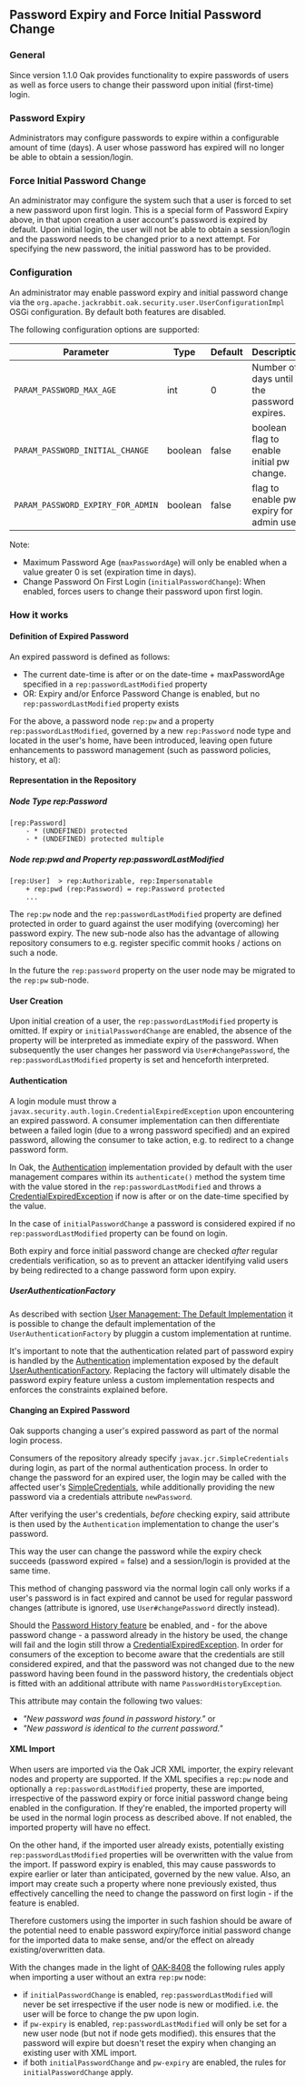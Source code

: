 <!--
   Licensed to the Apache Software Foundation (ASF) under one or more
   contributor license agreements.  See the NOTICE file distributed with
   this work for additional information regarding copyright ownership.
   The ASF licenses this file to You under the Apache License, Version 2.0
   (the "License"); you may not use this file except in compliance with
   the License.  You may obtain a copy of the License at

       http://www.apache.org/licenses/LICENSE-2.0

   Unless required by applicable law or agreed to in writing, software
   distributed under the License is distributed on an "AS IS" BASIS,
   WITHOUT WARRANTIES OR CONDITIONS OF ANY KIND, either express or implied.
   See the License for the specific language governing permissions and
   limitations under the License.
-->

Password Expiry and Force Initial Password Change
--------------------------------------------------------------------------------

### General

Since version 1.1.0 Oak provides functionality to expire passwords of users as 
well as force users to change their password upon initial (first-time) login.

### Password Expiry

Administrators may configure passwords to expire within a configurable 
amount of time (days). A user whose password has expired will no longer
be able to obtain a session/login.

### Force Initial Password Change

An administrator may configure the system such that a user is forced to
set a new password upon first login. This is a special form of Password 
Expiry above, in that upon creation a user account's password 
is expired by default. Upon initial login, the user will not be able
to obtain a session/login and the password needs to be changed prior
to a next attempt. For specifying the new password, the initial password 
has to be provided.

<a name="configuration"></a>
### Configuration

An administrator may enable password expiry and initial password change 
via the `org.apache.jackrabbit.oak.security.user.UserConfigurationImpl`
OSGi configuration. By default both features are disabled.

The following configuration options are supported:

| Parameter                         | Type    | Default  | Description                                |
|-----------------------------------|---------|----------|--------------------------------------------|
| `PARAM_PASSWORD_MAX_AGE`          | int     | 0        | Number of days until the password expires. |
| `PARAM_PASSWORD_INITIAL_CHANGE`   | boolean | false    | boolean flag to enable initial pw change.  |
| `PARAM_PASSWORD_EXPIRY_FOR_ADMIN` | boolean | false    | flag to enable pw expiry for admin user.   |

Note:

- Maximum Password Age (`maxPasswordAge`) will only be enabled when a value greater 0 is set (expiration time in days).
- Change Password On First Login (`initialPasswordChange`): When enabled, forces users to change their password upon first login.

<a name="how"></a>
### How it works

#### Definition of Expired Password

An expired password is defined as follows:

- The current date-time is after or on the date-time + maxPasswordAge 
  specified in a `rep:passwordLastModified` property
- OR: Expiry and/or Enforce Password Change is enabled, but no
  `rep:passwordLastModified` property exists

For the above, a password node `rep:pw` and a property `rep:passwordLastModified`,
governed by a new `rep:Password` node type and located in the user's home, have 
been introduced, leaving open future enhancements to password management 
(such as password policies, history, et al):

#### Representation in the Repository

##### Node Type rep:Password

    [rep:Password]
        - * (UNDEFINED) protected
        - * (UNDEFINED) protected multiple

##### Node rep:pwd and Property rep:passwordLastModified

    [rep:User]  > rep:Authorizable, rep:Impersonatable
        + rep:pwd (rep:Password) = rep:Password protected
        ...
        
The `rep:pw` node and the `rep:passwordLastModified` property are defined
protected in order to guard against the user modifying (overcoming) her 
password expiry. The new sub-node also has the advantage of allowing repository 
consumers to e.g. register specific commit hooks / actions on such a node.

In the future the `rep:password` property on the user node may be migrated 
to the `rep:pw` sub-node.

#### User Creation

Upon initial creation of a user, the `rep:passwordLastModified` property is
omitted. If expiry or `initialPasswordChange` are enabled, the absence of the
property will be interpreted as immediate expiry of the password. When
subsequently the user changes her password via `User#changePassword`, the
`rep:passwordLastModified` property is set and henceforth interpreted.

#### Authentication 

A login module must throw a `javax.security.auth.login.CredentialExpiredException`
upon encountering an expired password. A consumer implementation can then 
differentiate between a failed login (due to a wrong password specified) and an
expired password, allowing the consumer to take action, e.g. to redirect to a
change password form.

In Oak, the [Authentication] implementation provided by default with the user
management compares within its `authenticate()` method the system time with the value
stored in the `rep:passwordLastModified` and throws a [CredentialExpiredException]
if now is after or on the date-time specified by the value.

In the case of `initialPasswordChange` a password is considered expired if no
`rep:passwordLastModified` property can be found on login.

Both expiry and force initial password change are checked *after* regular 
credentials verification, so as to prevent an attacker identifying valid users
by being redirected to a change password form upon expiry.

##### UserAuthenticationFactory

As described with section [User Management: The Default Implementation](default.html#pluggability) 
it is possible to change the default implementation of the `UserAuthenticationFactory`
by pluggin a custom implementation at runtime.

It's important to note that the authentication related part of password expiry is 
handled by the [Authentication] implementation exposed by the default [UserAuthenticationFactory]. 
Replacing the factory will ultimately disable the password expiry feature
unless a custom implementation respects and enforces the constraints explained
before.

#### Changing an Expired Password

Oak supports changing a user's expired password as part of the normal login
process.

Consumers of the repository already specify `javax.jcr.SimpleCredentials` during
login, as part of the normal authentication process. In order to change the
password for an expired user, the login may be called with the affected user's
[SimpleCredentials], while additionally providing the new password
via a credentials attribute `newPassword`.

After verifying the user's credentials, *before* checking expiry, said attribute
is then used by the `Authentication` implementation to change the user's password.

This way the user can change the password while the expiry check succeeds
(password expired = false) and a session/login is provided at the same time.

This method of changing password via the normal login call only works if a
user's password is in fact expired and cannot be used for regular password
changes (attribute is ignored, use `User#changePassword` directly instead).

Should the [Password History feature](history.html) be enabled, and - for the
above password change - a password already in the history be used, the change
will fail and the login still throw a [CredentialExpiredException]. In order
for consumers of the exception to become aware that the credentials are
still considered expired, and that the password was not changed due to the 
new password having been found in the password history, the credentials object
is fitted with an additional attribute with name `PasswordHistoryException`.

This attribute may contain the following two values:

- _"New password was found in password history."_ or 
- _"New password is identical to the current password."_

#### XML Import

When users are imported via the Oak JCR XML importer, the expiry relevant
nodes and property are supported. If the XML specifies a `rep:pw` node and
optionally a `rep:passwordLastModified` property, these are imported, irrespective
of the password expiry or force initial password change being enabled in the
configuration. If they're enabled, the imported property will be used in the
normal login process as described above. If not enabled, the imported property
will have no effect.

On the other hand, if the imported user already exists, potentially existing 
`rep:passwordLastModified` properties will be overwritten with the value from
the import. If password expiry is enabled, this may cause passwords to expire
earlier or later than anticipated, governed by the new value. Also, an import
may create such a property where none previously existed, thus effectively
cancelling the need to change the password on first login - if the feature
is enabled.

Therefore customers using the importer in such fashion should be aware of the
potential need to enable password expiry/force initial password change for the
imported data to make sense, and/or the effect on already existing/overwritten
data.

With the changes made in the light of [OAK-8408](https://issues.apache.org/jira/browse/OAK-8408) 
the following rules apply when importing a user without an extra `rep:pw` node:

- if `initialPasswordChange` is enabled, `rep:passwordLastModified` will never be set irrespective if the user node is 
  new or modified. i.e. the user will be force to change the pw upon login.
- if `pw-expiry` is enabled, `rep:passwordLastModified` will only be set for a new user node (but not if node gets modified).
  this ensures that the password will expire but doesn't reset the expiry when changing an existing user with XML import.
- if both `initialPasswordChange` and `pw-expiry` are enabled, the rules for `initialPasswordChange` apply.

<!-- hidden references -->
[SimpleCredentials]: http://www.day.com/specs/javax.jcr/javadocs/jcr-2.0/javax/jcr/SimpleCredentials.html
[CredentialExpiredException]: https://docs.oracle.com/javase/7/docs/api/javax/security/auth/login/CredentialExpiredException.html
[UserAuthenticationFactory]: /oak/docs/apidocs/org/apache/jackrabbit/oak/spi/security/user/UserAuthenticationFactory.html
[Authentication]: /oak/docs/apidocs/org/apache/jackrabbit/oak/spi/security/authentication/Authentication.html
